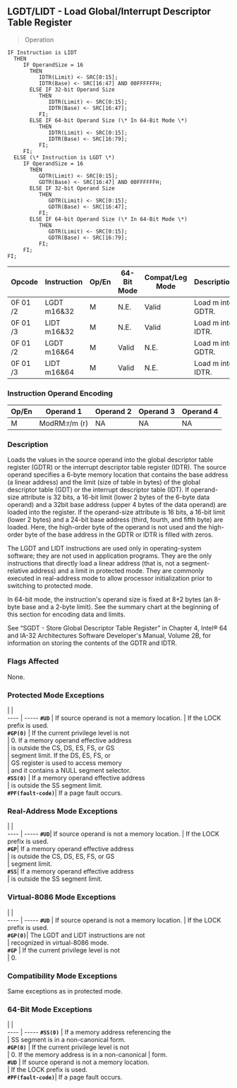 ## LGDT/LIDT - Load Global/Interrupt Descriptor Table Register

> Operation

``` slim
IF Instruction is LIDT
  THEN
     IF OperandSize = 16
       THEN
          IDTR(Limit) <- SRC[0:15];
          IDTR(Base) <- SRC[16:47] AND 00FFFFFFH;
       ELSE IF 32-bit Operand Size
          THEN
             IDTR(Limit) <- SRC[0:15];
             IDTR(Base) <- SRC[16:47];
          FI;
       ELSE IF 64-bit Operand Size (\* In 64-Bit Mode \*)
          THEN
             IDTR(Limit) <- SRC[0:15];
             IDTR(Base) <- SRC[16:79];
          FI;
     FI;
  ELSE (\* Instruction is LGDT \*)
     IF OperandSize = 16
       THEN
          GDTR(Limit) <- SRC[0:15];
          GDTR(Base) <- SRC[16:47] AND 00FFFFFFH;
       ELSE IF 32-bit Operand Size
          THEN
             GDTR(Limit) <- SRC[0:15];
             GDTR(Base) <- SRC[16:47];
          FI;
       ELSE IF 64-bit Operand Size (\* In 64-Bit Mode \*)
          THEN
             GDTR(Limit) <- SRC[0:15];
             GDTR(Base) <- SRC[16:79];
          FI;
     FI;
FI;

```

 Opcode  | Instruction| Op/En| 64-Bit Mode| Compat/Leg Mode| Description      
 ---  | --- | --- | --- | --- | ---
 0F 01 /2| LGDT m16&32| M    | N.E.       | Valid          | Load m into GDTR.
 0F 01 /3| LIDT m16&32| M    | N.E.       | Valid          | Load m into IDTR.
 0F 01 /2| LGDT m16&64| M    | Valid      | N.E.           | Load m into GDTR.
 0F 01 /3| LIDT m16&64| M    | Valid      | N.E.           | Load m into IDTR.

### Instruction Operand Encoding
 Op/En| Operand 1    | Operand 2| Operand 3| Operand 4
 ---  | --- | --- | --- | ---
 M    | ModRM:r/m (r)| NA       | NA       | NA       

### Description
Loads the values in the source operand into the global descriptor table register
(GDTR) or the interrupt descriptor table register (IDTR). The source operand
specifies a 6-byte memory location that contains the base address (a linear
address) and the limit (size of table in bytes) of the global descriptor table
(GDT) or the interrupt descriptor table (IDT). If operand-size attribute is
32 bits, a 16-bit limit (lower 2 bytes of the 6-byte data operand) and a 32bit
base address (upper 4 bytes of the data operand) are loaded into the register.
If the operand-size attribute is 16 bits, a 16-bit limit (lower 2 bytes) and
a 24-bit base address (third, fourth, and fifth byte) are loaded. Here, the
high-order byte of the operand is not used and the high-order byte of the base
address in the GDTR or IDTR is filled with zeros.

The LGDT and LIDT instructions are used only in operating-system software; they
are not used in application programs. They are the only instructions that directly
load a linear address (that is, not a segment-relative address) and a limit
in protected mode. They are commonly executed in real-address mode to allow
processor initialization prior to switching to protected mode.

In 64-bit mode, the instruction's operand size is fixed at 8+2 bytes (an 8-byte
base and a 2-byte limit). See the summary chart at the beginning of this section
for encoding data and limits.

See “SGDT - Store Global Descriptor Table Register” in Chapter 4, Intel® 64 and
IA-32 Architectures Software Developer's Manual, Volume 2B, for information
on storing the contents of the GDTR and IDTR.



### Flags Affected
None.


### Protected Mode Exceptions
   | |  
---- | -----
 **``#UD``**            | If source operand is not a memory location.
                | If the LOCK prefix is used.                
 **``#GP(0)``**         | If the current privilege level is not      
                | 0. If a memory operand effective address   
                | is outside the CS, DS, ES, FS, or GS       
                | segment limit. If the DS, ES, FS, or       
                | GS register is used to access memory       
                | and it contains a NULL segment selector.   
 **``#SS(0)``**         | If a memory operand effective address      
                | is outside the SS segment limit.           
 **``#PF(fault-code)``**| If a page fault occurs.                    

### Real-Address Mode Exceptions
   | |  
---- | -----
 **``#UD``**| If source operand is not a memory location.
    | If the LOCK prefix is used.                
 **``#GP``**| If a memory operand effective address      
    | is outside the CS, DS, ES, FS, or GS       
    | segment limit.                             
 **``#SS``**| If a memory operand effective address      
    | is outside the SS segment limit.           

### Virtual-8086 Mode Exceptions
   | |  
---- | -----
 **``#UD``**   | If source operand is not a memory location.
       | If the LOCK prefix is used.                
 **``#GP(0)``**| The LGDT and LIDT instructions are not     
       | recognized in virtual-8086 mode.           
 **``#GP``**   | If the current privilege level is not      
       | 0.                                         

### Compatibility Mode Exceptions
Same exceptions as in protected mode.


### 64-Bit Mode Exceptions
   | |  
---- | -----
 **``#SS(0)``**         | If a memory address referencing the           
                | SS segment is in a non-canonical form.        
 **``#GP(0)``**         | If the current privilege level is not         
                | 0. If the memory address is in a non-canonical
                | form.                                         
 **``#UD``**            | If source operand is not a memory location.   
                | If the LOCK prefix is used.                   
 **``#PF(fault-code)``**| If a page fault occurs.                       
